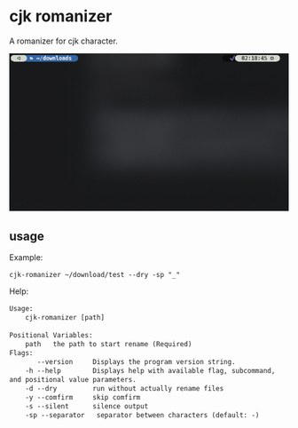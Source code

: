# cjk romanizer

A romanizer for cjk character.

![](assets/usage.gif)

## usage

Example:
```shell
cjk-romanizer ~/download/test --dry -sp "_"
```

Help:
```shell
Usage:
	cjk-romanizer [path]

Positional Variables:
	path   the path to start rename (Required)
Flags:
	   --version     Displays the program version string.
	-h --help        Displays help with available flag, subcommand, 	and positional value parameters.
	-d --dry         run without actually rename files
	-y --comfirm     skip comfirm
	-s --silent      silence output
	-sp --separator   separator between characters (default: -)
```
